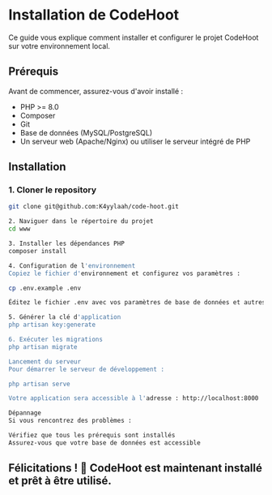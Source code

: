 # Installation de CodeHoot

Ce guide vous explique comment installer et configurer le projet CodeHoot sur votre environnement local.

## Prérequis

Avant de commencer, assurez-vous d'avoir installé :

- PHP >= 8.0
- Composer
- Git
- Base de données (MySQL/PostgreSQL)
- Un serveur web (Apache/Nginx) ou utiliser le serveur intégré de PHP

## Installation

### 1. Cloner le repository

```bash
git clone git@github.com:K4yylaah/code-hoot.git

2. Naviguer dans le répertoire du projet
cd www

3. Installer les dépendances PHP
composer install

4. Configuration de l'environnement
Copiez le fichier d'environnement et configurez vos paramètres :

cp .env.example .env

Éditez le fichier .env avec vos paramètres de base de données et autres configurations nécessaires.

5. Générer la clé d'application
php artisan key:generate

6. Exécuter les migrations
php artisan migrate

Lancement du serveur
Pour démarrer le serveur de développement :

php artisan serve

Votre application sera accessible à l'adresse : http://localhost:8000

Dépannage
Si vous rencontrez des problèmes :

Vérifiez que tous les prérequis sont installés
Assurez-vous que votre base de données est accessible
```

## Félicitations ! 🎉 CodeHoot est maintenant installé et prêt à être utilisé.